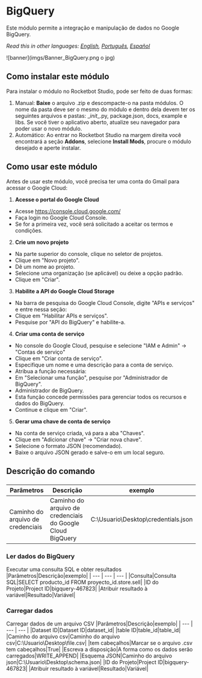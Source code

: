 



# BigQuery
  
Este módulo permite a integração e manipulação de dados no Google BigQuery.  

*Read this in other languages: [English](Manual_BigQuery.md), [Português](Manual_BigQuery.pr.md), [Español](Manual_BigQuery.es.md)*
  
![banner](imgs/Banner_BigQuery.png o jpg)
## Como instalar este módulo
  
Para instalar o módulo no Rocketbot Studio, pode ser feito de duas formas:
1. Manual: __Baixe__ o arquivo .zip e descompacte-o na pasta módulos. O nome da pasta deve ser o mesmo do módulo e dentro dela devem ter os seguintes arquivos e pastas: \__init__.py, package.json, docs, example e libs. Se você tiver o aplicativo aberto, atualize seu navegador para poder usar o novo módulo.
2. Automático: Ao entrar no Rocketbot Studio na margem direita você encontrará a seção **Addons**, selecione **Install Mods**, procure o módulo desejado e aperte instalar.  



## Como usar este módulo

Antes de usar este módulo, você precisa ter uma conta do Gmail para acessar o Google Cloud:

1. **Acesse o portal do Google Cloud**
- Acesse https://console.cloud.google.com/
- Faça login no Google Cloud Console.
- Se for a primeira vez, você será solicitado a aceitar os termos e condições.

2. **Crie um novo projeto**
- Na parte superior do console, clique no seletor de projetos.
- Clique em "Novo projeto".
- Dê um nome ao projeto.
- Selecione uma organização (se aplicável) ou deixe a opção padrão.
- Clique em "Criar".

3. **Habilite a API do Google Cloud Storage**
- Na barra de pesquisa do Google Cloud Console, digite "APIs e serviços" e entre nessa seção:
- Clique em "Habilitar APIs e serviços".
- Pesquise por "API do BigQuery" e habilite-a.

4. **Criar uma conta de serviço**

- No console do Google Cloud, pesquise e selecione "IAM e Admin" → "Contas de serviço"
- Clique em "Criar conta de serviço".
- Especifique um nome e uma descrição para a conta de 
serviço.
- Atribua a função necessária:
- Em "Selecionar uma função", pesquise por "Administrador de BigQuery".
- Administrador de BigQuery.
- Esta função concede permissões para gerenciar todos os recursos e dados do BigQuery.
- Continue e clique em "Criar".

5. **Gerar uma chave de conta de serviço**
- Na conta de serviço criada, vá para a aba "Chaves".
- Clique em "Adicionar chave" -> "Criar nova chave".
- Selecione o formato JSON (recomendado).
- Baixe o arquivo JSON gerado e salve-o em um local seguro.
## Descrição do comando

### 
  

|Parâmetros|Descrição|exemplo|
| --- | --- | --- |
|Caminho do arquivo de credenciais|Caminho do arquivo de credenciais do Google Cloud BigQuery|C:\Usuario\Desktop\credentials.json|

### Ler dados do BigQuery
  
Executar uma consulta SQL e obter resultados
|Parâmetros|Descrição|exemplo|
| --- | --- | --- |
|Consulta|Consulta SQL|SELECT producto_id FROM proyecto_id.store.sell|
|ID do Projeto|Project ID|bigquery-467823|
|Atribuir resultado à variável|Resultado|Variável|

### Carregar dados
  
Carregar dados de um arquivo CSV
|Parâmetros|Descrição|exemplo|
| --- | --- | --- |
|Dataset ID|Dataset ID|dataset_id|
|table ID|table_id|table_id|
|Caminho do arquivo csv|Caminho do arquivo csv|C:\Usuario\Desktop\file.csv|
|tem cabeçalhos|Marcar se o arquivo .csv tem cabeçalhos|True|
|Escreva a disposição|A forma como os dados serão carregados|WRITE_APPEND|
|Esquema JSON|Caminho do arquivo json|C:\Usuario\Desktop\schema.json|
|ID do Projeto|Project ID|bigquery-467823|
|Atribuir resultado à variável|Resultado|Variável|
